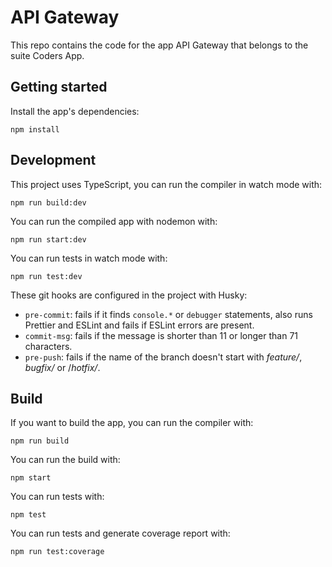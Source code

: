 # API Gateway

This repo contains the code for the app API Gateway that belongs to the suite Coders App.

## Getting started

Install the app's dependencies:

    npm install

## Development

This project uses TypeScript, you can run the compiler in watch mode with:

    npm run build:dev

You can run the compiled app with nodemon with:

    npm run start:dev

You can run tests in watch mode with:

    npm run test:dev

These git hooks are configured in the project with Husky:

- `pre-commit`: fails if it finds `console.*` or `debugger` statements, also runs Prettier and ESLint and fails if ESLint errors are present.
- `commit-msg`: fails if the message is shorter than 11 or longer than 71 characters.
- `pre-push`: fails if the name of the branch doesn't start with _feature/_, _bugfix/_ or /_hotfix/_.

## Build

If you want to build the app, you can run the compiler with:

    npm run build

You can run the build with:

    npm start

You can run tests with:

    npm test

You can run tests and generate coverage report with:

    npm run test:coverage
